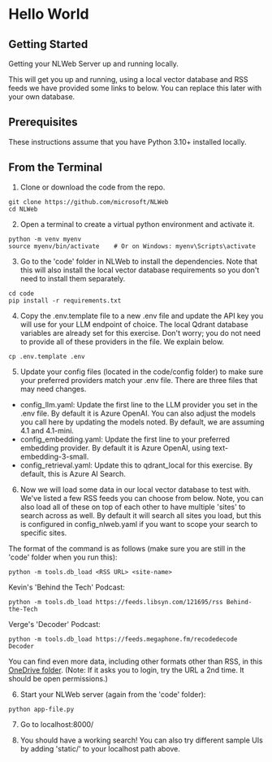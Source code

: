 # Hello World

## Getting Started

Getting your NLWeb Server up and running locally.

This will get you up and running, using a local vector database and RSS feeds we have provided some links to below. You can replace this later with your own database.

## Prerequisites

These instructions assume that you have Python 3.10+ installed locally.

## From the Terminal 

1. Clone or download the code from the repo.
```
git clone https://github.com/microsoft/NLWeb
cd NLWeb
```

2. Open a terminal to create a virtual python environment and activate it.
```
python -m venv myenv
source myenv/bin/activate    # Or on Windows: myenv\Scripts\activate
```

3. Go to the 'code' folder in NLWeb to install the dependencies. Note that this will also install the local vector database requirements so you don't need to install them separately.
```
cd code
pip install -r requirements.txt
```

4. Copy the .env.template file to a new .env file and update the API key you will use for your LLM endpoint of choice. The local Qdrant database variables are already set for this exercise.  Don't worry; you do not need to provide all of these providers in the file.  We explain below.
```
cp .env.template .env
```

5. Update your config files (located in the code/config folder) to make sure your preferred providers match your .env file. There are three files that may need changes.
- config_llm.yaml: Update the first line to the LLM provider you set in the .env file.  By default it is Azure OpenAI.  You can also adjust the models you call here by updating the models noted.  By default, we are assuming 4.1 and 4.1-mini.
- config_embedding.yaml: Update the first line to your preferred embedding provider.  By default it is Azure OpenAI, using text-embedding-3-small.
- config_retrieval.yaml: Update this to qdrant_local for this exercise.  By default, this is Azure AI Search.

6. Now we will load some data in our local vector database to test with. We've listed a few RSS feeds you can choose from below. Note, you can also load all of these on top of each other to have multiple 'sites' to search across as well.  By default it will search all sites you load, but this is configured in config_nlweb.yaml if you want to scope your search to specific sites.

The format of the command is as follows (make sure you are still in the 'code' folder when you run this):
```
python -m tools.db_load <RSS URL> <site-name>
```

Kevin's 'Behind the Tech' Podcast:  
```
python -m tools.db_load https://feeds.libsyn.com/121695/rss Behind-the-Tech
```

Verge's 'Decoder' Podcast:
```
python -m tools.db_load https://feeds.megaphone.fm/recodedecode Decoder
```

You can find even more data, including other formats other than RSS, in this [OneDrive folder](https://1drv.ms/f/c/6c6197aa87f7f4c4/EsT094eql2EggGxlBAAAAAABajQiZ5unf_Ri_OWksR8eNg?e=I4z5vw). (Note:  If it asks you to login, try the URL a 2nd time. It should be open permissions.)

6. Start your NLWeb server (again from the 'code' folder):
```
python app-file.py
```

7. Go to localhost:8000/

8. You should have a working search!  You can also try different sample UIs by adding 'static/<html file name>' to your localhost path above.

